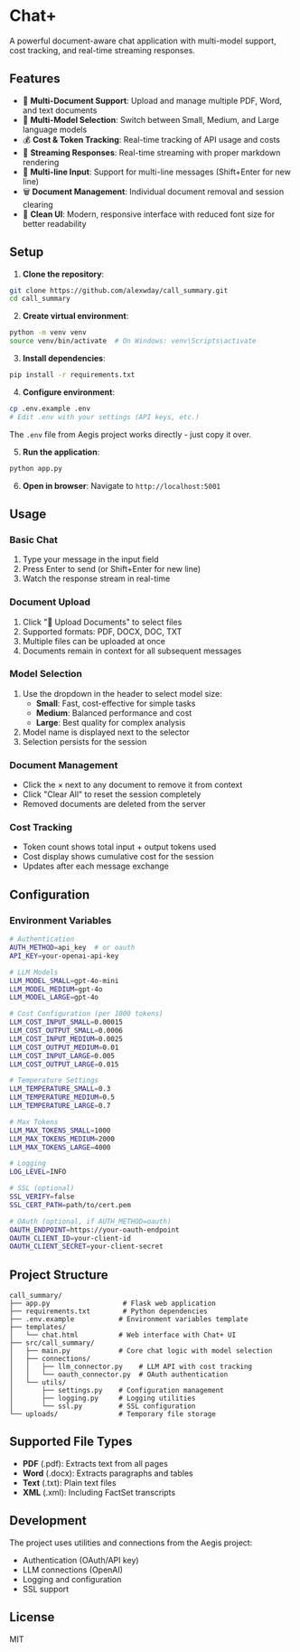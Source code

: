 # Chat+

A powerful document-aware chat application with multi-model support, cost tracking, and real-time streaming responses.

## Features

- 📄 **Multi-Document Support**: Upload and manage multiple PDF, Word, and text documents
- 🤖 **Multi-Model Selection**: Switch between Small, Medium, and Large language models  
- 💰 **Cost & Token Tracking**: Real-time tracking of API usage and costs
- 🔄 **Streaming Responses**: Real-time streaming with proper markdown rendering
- 📝 **Multi-line Input**: Support for multi-line messages (Shift+Enter for new line)
- 🗑️ **Document Management**: Individual document removal and session clearing
- 🎨 **Clean UI**: Modern, responsive interface with reduced font size for better readability

## Setup

1. **Clone the repository**:
```bash
git clone https://github.com/alexwday/call_summary.git
cd call_summary
```

2. **Create virtual environment**:
```bash
python -m venv venv
source venv/bin/activate  # On Windows: venv\Scripts\activate
```

3. **Install dependencies**:
```bash
pip install -r requirements.txt
```

4. **Configure environment**:
```bash
cp .env.example .env
# Edit .env with your settings (API keys, etc.)
```

The `.env` file from Aegis project works directly - just copy it over.

5. **Run the application**:
```bash
python app.py
```

6. **Open in browser**:
Navigate to `http://localhost:5001`

## Usage

### Basic Chat
1. Type your message in the input field
2. Press Enter to send (or Shift+Enter for new line)
3. Watch the response stream in real-time

### Document Upload
1. Click "📎 Upload Documents" to select files
2. Supported formats: PDF, DOCX, DOC, TXT
3. Multiple files can be uploaded at once
4. Documents remain in context for all subsequent messages

### Model Selection
1. Use the dropdown in the header to select model size:
   - **Small**: Fast, cost-effective for simple tasks
   - **Medium**: Balanced performance and cost
   - **Large**: Best quality for complex analysis
2. Model name is displayed next to the selector
3. Selection persists for the session

### Document Management
- Click the × next to any document to remove it from context
- Click "Clear All" to reset the session completely
- Removed documents are deleted from the server

### Cost Tracking
- Token count shows total input + output tokens used
- Cost display shows cumulative cost for the session
- Updates after each message exchange

## Configuration

### Environment Variables

```bash
# Authentication
AUTH_METHOD=api_key  # or oauth
API_KEY=your-openai-api-key

# LLM Models
LLM_MODEL_SMALL=gpt-4o-mini
LLM_MODEL_MEDIUM=gpt-4o
LLM_MODEL_LARGE=gpt-4o

# Cost Configuration (per 1000 tokens)
LLM_COST_INPUT_SMALL=0.00015
LLM_COST_OUTPUT_SMALL=0.0006
LLM_COST_INPUT_MEDIUM=0.0025
LLM_COST_OUTPUT_MEDIUM=0.01
LLM_COST_INPUT_LARGE=0.005
LLM_COST_OUTPUT_LARGE=0.015

# Temperature Settings
LLM_TEMPERATURE_SMALL=0.3
LLM_TEMPERATURE_MEDIUM=0.5
LLM_TEMPERATURE_LARGE=0.7

# Max Tokens
LLM_MAX_TOKENS_SMALL=1000
LLM_MAX_TOKENS_MEDIUM=2000
LLM_MAX_TOKENS_LARGE=4000

# Logging
LOG_LEVEL=INFO

# SSL (optional)
SSL_VERIFY=false
SSL_CERT_PATH=path/to/cert.pem

# OAuth (optional, if AUTH_METHOD=oauth)
OAUTH_ENDPOINT=https://your-oauth-endpoint
OAUTH_CLIENT_ID=your-client-id
OAUTH_CLIENT_SECRET=your-client-secret
```

## Project Structure

```
call_summary/
├── app.py                  # Flask web application
├── requirements.txt        # Python dependencies
├── .env.example           # Environment variables template
├── templates/
│   └── chat.html          # Web interface with Chat+ UI
├── src/call_summary/
│   ├── main.py            # Core chat logic with model selection
│   ├── connections/
│   │   ├── llm_connector.py    # LLM API with cost tracking
│   │   └── oauth_connector.py  # OAuth authentication
│   └── utils/
│       ├── settings.py    # Configuration management
│       ├── logging.py     # Logging utilities
│       └── ssl.py         # SSL configuration
└── uploads/               # Temporary file storage
```

## Supported File Types

- **PDF** (.pdf): Extracts text from all pages
- **Word** (.docx): Extracts paragraphs and tables
- **Text** (.txt): Plain text files
- **XML** (.xml): Including FactSet transcripts

## Development

The project uses utilities and connections from the Aegis project:
- Authentication (OAuth/API key)
- LLM connections (OpenAI)
- Logging and configuration
- SSL support

## License

MIT